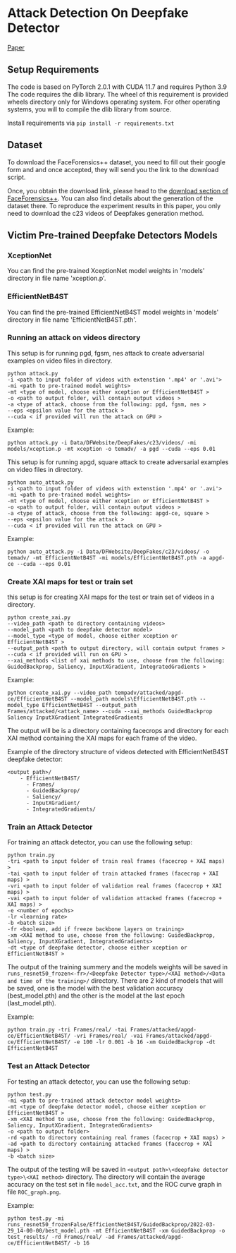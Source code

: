 # Attack Detection On Deepfake Detector

[Paper](https://arxiv.org/abs/2403.02955)

## Setup Requirements

The code is based on PyTorch 2.0.1 with CUDA 11.7 and requires Python 3.9
The code requires the dlib library. The wheel of this requirement is provided wheels directory only for Windows operating system. For other operating systems, you will to compile the dlib library from source.


Install requirements via ```pip install -r requirements.txt```

## Dataset
To download the FaceForensics++ dataset, you need to fill out their google form and and once accepted, they will send you the link to the download script.

Once, you obtain the download link, please head to the [download section of FaceForensics++](https://github.com/ondyari/FaceForensics/tree/master/dataset). You can also find details about the generation of the dataset there. To reproduce the experiment results in this paper, you only need to download the c23 videos of Deepfakes generation method.


## Victim Pre-trained Deepfake Detectors Models

### XceptionNet
You can find the pre-trained XceptionNet model weights in 'models' directory in file name 'xception.p'.

### EfficientNetB4ST

You can find the pre-trained EfficientNetB4ST model weights in 'models' directory in file name 'EfficientNetB4ST.pth'.
    


### Running an attack on videos directory

This setup is for running pgd, fgsm, nes attack to create adversarial examples on video files in directory. 
```shell
python attack.py
-i <path to input folder of videos with extenstion '.mp4' or '.avi'>
-mi <path to pre-trained model weights>
-mt <type of model, choose either xception or EfficientNetB4ST >
-o <path to output folder, will contain output videos >
-a <type of attack, choose from the following: pgd, fgsm, nes >
--eps <epsilon value for the attack >
--cuda < if provided will run the attack on GPU >
```
Example:
```shell
python attack.py -i Data/DFWebsite/DeepFakes/c23/videos/ -mi models/xception.p -mt xception -o temadv/ -a pgd --cuda --eps 0.01
```

This setup is for running apgd, square attack to create adversarial examples on video files in directory.
```shell
python auto_attack.py
-i <path to input folder of videos with extenstion '.mp4' or '.avi'>
-mi <path to pre-trained model weights>
-mt <type of model, choose either xception or EfficientNetB4ST >
-o <path to output folder, will contain output videos >
-a <type of attack, choose from the following: apgd-ce, square >
--eps <epsilon value for the attack >
--cuda < if provided will run the attack on GPU >
```
Example:
```shell
python auto_attack.py -i Data/DFWebsite/DeepFakes/c23/videos/ -o temadv/ -mt EfficientNetB4ST -mi models/EfficientNetB4ST.pth -a apgd-ce --cuda --eps 0.01
```
### Create XAI maps for test or train set

this setup is for creating XAI maps for the test or train set of videos in a directory.

```shell
python create_xai.py
--video_path <path to directory containing videos>
--model_path <path to deepfake detector model>
--model_type <type of model, choose either xception or EfficientNetB4ST >
--output_path <path to output directory, will contain output frames >
--cuda < if provided will run on GPU >
--xai_methods <list of xai methods to use, choose from the following: GuidedBackprop, Saliency, InputXGradient, IntegratedGradients >
```
Example:
```shell
python create_xai.py --video_path tempadv/attacked/apgd-ce/EfficientNetB4ST --model_path models\EfficientNetB4ST.pth --model_type EfficientNetB4ST --output_path Frames/attacked/<attack_name> --cuda --xai_methods GuidedBackprop Saliency InputXGradient IntegratedGradients
```
The output will be is a directory containing facecrops and directory for each XAI method containing the XAI maps for each frame of the video.

Example of the directory structure of videos detected with EfficientNetB4ST deepfake detector:
```
<output path>/
    - EfficientNetB4ST/
      - Frames/
      - GuidedBackprop/
      - Saliency/
      - InputXGradient/
      - IntegratedGradients/
```

### Train an Attack Detector
For training an attack detector, you can use the following setup:
```shell
python train.py
-tri <path to input folder of train real frames (facecrop + XAI maps) >
-tai <path to input folder of train attacked frames (facecrop + XAI maps) >
-vri <path to input folder of validation real frames (facecrop + XAI maps) >
-vai <path to input folder of validation attacked frames (facecrop + XAI maps) >
-e <number of epochs>
-lr <learning rate>
-b <batch size>
-fr <boolean, add if freeze backbone layers on training>
-xm <XAI method to use, choose from the following: GuidedBackprop, Saliency, InputXGradient, IntegratedGradients>
-dt <type of deepfake detector, choose either xception or EfficientNetB4ST >
```
The output of the training summery and the models weights will be saved in ```runs_resnet50_frozen<-fr>/<Deepfake Detector type>/<XAI method>/<Data and time of the training>/``` directory.
There are 2 kind of models that will be saved, one is the model with the best validation accuracy (best_model.pth) and the other is the model at the last epoch (last_model.pth).

Example:
```shell
python train.py -tri Frames/real/ -tai Frames/attacked/apgd-ce/EfficientNetB4ST/ -vri Frames/real/ -vai Frames/attacked/apgd-ce/EfficientNetB4ST/ -e 100 -lr 0.001 -b 16 -xm GuidedBackprop -dt EfficientNetB4ST
```

### Test an Attack Detector
For testing an attack detector, you can use the following setup:
```shell
python test.py
-mi <path to pre-trained attack detector model weights>
-mt <type of deepfake detector model, choose either xception or EfficientNetB4ST >
-xm <XAI method to use, choose from the following: GuidedBackprop, Saliency, InputXGradient, IntegratedGradients>
-o <path to output folder>
-rd <path to directory containing real frames (facecrop + XAI maps) >
-ad <path to directory containing attacked frames (facecrop + XAI maps) >
-b <batch size>
```
The output of the testing will be saved in ```<output path>\<deepfake detector type>\<XAI method>``` directory. The directory will contain the average accuracy on the test set in file ```model_acc.txt```, and the ROC curve graph in file ```ROC_graph.png```.

Example:
```shell
python test.py -mi runs_resnet50_frozenFalse/EfficientNetB4ST/GuidedBackprop/2022-03-29_14-00-00/best_model.pth -mt EfficientNetB4ST -xm GuidedBackprop -o test_results/ -rd Frames/real/ -ad Frames/attacked/apgd-ce/EfficientNetB4ST/ -b 16
```